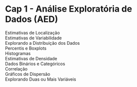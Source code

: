 # Cap 1 - Análise Exploratória de Dados (AED)

Estimativas de Localização  
Estimativas de Variabilidade  
Explorando a Distribuição dos Dados  
Percentis e Boxplots  
Histogramas  
Estimativas de Densidade  
Dados Binários e Categóricos  
Correlação  
Gráficos de Dispersão  
Explorando Duas ou Mais Variáveis  



